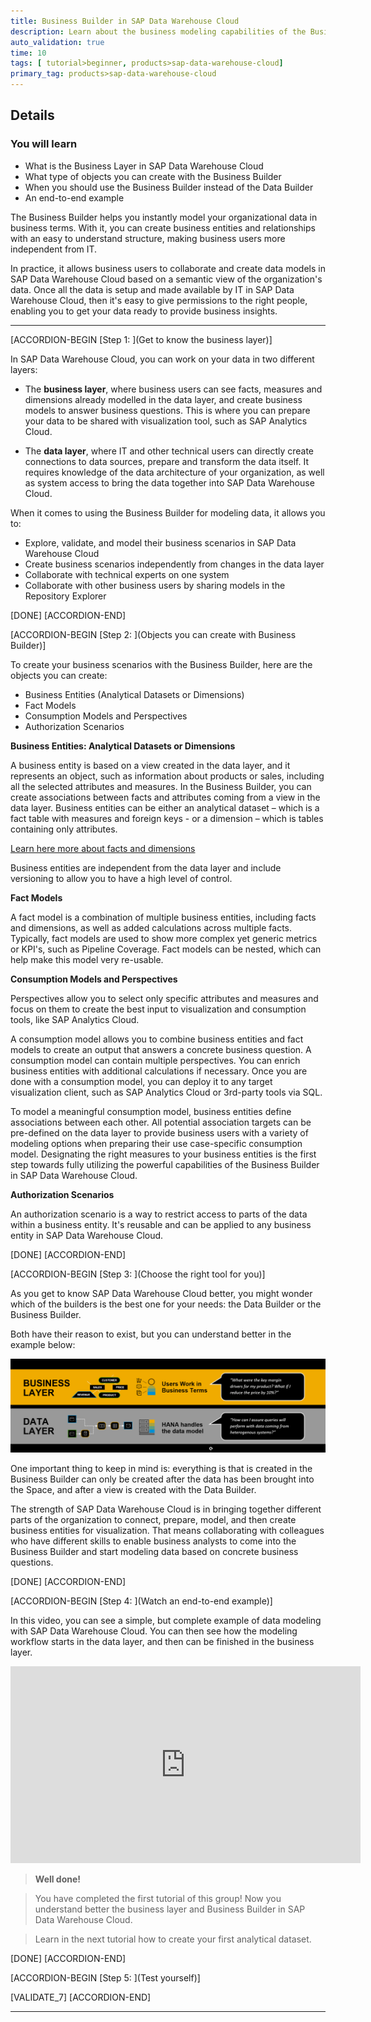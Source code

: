 ```yaml
---
title: Business Builder in SAP Data Warehouse Cloud
description: Learn about the business modeling capabilities of the Business Builder in SAP Data Warehouse Cloud, including what you can use it for, who should use it, and some of the prerequisites.
auto_validation: true
time: 10
tags: [ tutorial>beginner, products>sap-data-warehouse-cloud]
primary_tag: products>sap-data-warehouse-cloud
---
```


## Details
### You will learn
- What is the Business Layer in SAP Data Warehouse Cloud
- What type of objects you can create with the Business Builder
- When you should use the Business Builder instead of the Data Builder
- An end-to-end example


The Business Builder helps you instantly model your organizational data in business terms. With it, you can create business entities and relationships with an easy to understand structure, making business users more independent from IT.

In practice, it allows business users to collaborate and create data models in SAP Data Warehouse Cloud based on a semantic view of the organization's data. Once all the data is setup and made available by IT in SAP Data Warehouse Cloud, then it's easy to give permissions to the right people, enabling you to get your data ready to provide business insights.


---

[ACCORDION-BEGIN [Step 1: ](Get to know the business layer)]

In SAP Data Warehouse Cloud, you can work on your data in two different layers:

-	The **business layer**, where business users can see facts, measures and dimensions already modelled in the data layer, and create business models to answer business questions. This is where you can prepare your data to be shared with visualization tool, such as SAP Analytics Cloud.

-	The **data layer**, where IT and other technical users can directly create connections to data sources, prepare and transform the data itself. It requires knowledge of the data architecture of your organization, as well as system access to bring the data together into SAP Data Warehouse Cloud.

When it comes to using the Business Builder for modeling data, it allows you to:

-	Explore, validate, and model their business scenarios in SAP Data Warehouse Cloud
-	Create business scenarios independently from changes in the data layer
-	Collaborate with technical experts on one system
-	Collaborate with other business users by sharing models in the Repository Explorer


[DONE]
[ACCORDION-END]

[ACCORDION-BEGIN [Step 2: ](Objects you can create with Business Builder)]

To create your business scenarios with the Business Builder, here are the objects you can create:

-	Business Entities (Analytical Datasets or Dimensions)
-	Fact Models
-	Consumption Models and Perspectives
-	Authorization Scenarios

**Business Entities: Analytical Datasets or Dimensions**

A business entity is based on a view created in the data layer, and it represents an object, such as information about products or sales, including all the selected attributes and measures. In the Business Builder, you can create associations between facts and attributes coming from a view in the data layer. Business entities can be either an analytical dataset – which is a fact table with measures and foreign keys - or a dimension – which is tables containing only attributes.

[Learn here more about facts and dimensions](https://blogs.sap.com/2021/07/22/facts-measures-and-dimensions/)

Business entities are independent from the data layer and include versioning to allow you to have a high level of control.

**Fact Models**

A fact model is a combination of multiple business entities, including facts and dimensions, as well as added calculations across multiple facts. Typically, fact models are used to show more complex yet generic metrics or KPI's, such as Pipeline Coverage. Fact models can be nested, which can help make this model very re-usable.

**Consumption Models and Perspectives**

Perspectives allow you to select only specific attributes and measures and focus on them to create the best input to visualization and consumption tools, like SAP Analytics Cloud.

A consumption model allows you to combine business entities and fact models to create an output that answers a concrete business question. A consumption model can contain multiple perspectives. You can enrich business entities with additional calculations if necessary. Once you are done with a consumption model, you can deploy it to any target visualization client, such as SAP Analytics Cloud or 3rd-party tools via SQL.

To model a meaningful consumption model, business entities define associations between each other. All potential association targets can be pre-defined on the data layer to provide business users with a variety of modeling options when preparing their use case-specific consumption model. Designating the right measures to your business entities is the first step towards fully utilizing the powerful capabilities of the Business Builder in SAP Data Warehouse Cloud.

**Authorization Scenarios**

An authorization scenario is a way to restrict access to parts of the data within a business entity. It's reusable and can be applied to any business entity in SAP Data Warehouse Cloud.



[DONE]
[ACCORDION-END]


[ACCORDION-BEGIN [Step 3: ](Choose the right tool for you)]

As you get to know SAP Data Warehouse Cloud better, you might wonder which of the builders is the best one for your needs: the Data Builder or the Business Builder.

Both have their reason to exist, but you can understand better in the example below:

  ![Layers](Picture1.png)

One important thing to keep in mind is: everything is that is created in the Business Builder can only be created after the data has been brought into the Space, and after a view is created with the Data Builder.

The strength of SAP Data Warehouse Cloud is in bringing together different parts of the organization to connect, prepare, model, and then create business entities for visualization. That means collaborating with colleagues who have different skills to enable business analysts to come into the Business Builder and start modeling data based on concrete business questions.

[DONE]
[ACCORDION-END]

[ACCORDION-BEGIN [Step 4: ](Watch an end-to-end example)]

In this video, you can see a simple, but complete example of data modeling with SAP Data Warehouse Cloud. You can then see how the modeling workflow starts in the data layer, and then can be finished in the business layer.

<iframe width="560" height="315" src="https://www.youtube.com/embed/mrhfsMaXBGU" title="YouTube video player" frameborder="0" allow="accelerometer; autoplay; clipboard-write; encrypted-media; gyroscope; picture-in-picture" allowfullscreen></iframe>

> **Well done!**

> You have completed the first tutorial of this group! Now you understand better the business layer and Business Builder in SAP Data Warehouse Cloud.

> Learn in the next tutorial how to create your first analytical dataset.


[DONE]
[ACCORDION-END]

[ACCORDION-BEGIN [Step 5: ](Test yourself)]



[VALIDATE_7]
[ACCORDION-END]




---
